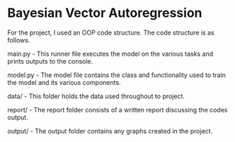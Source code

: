 # Bayesian Vector Autoregression

For the project, I used an OOP code structure. The code structure is as follows.

main.py - This runner file executes the model on the various tasks and prints outputs to the console.

model.py - The model file contains the class and functionality used to train the model and its various components.

data/ - This folder holds the data used throughout to project.

report/ - The report folder consists of a written report discussing the codes output.

output/ - The output folder contains any graphs created in the project.
